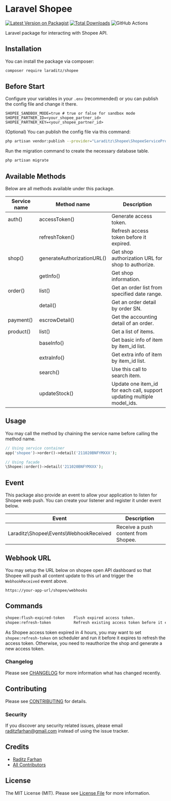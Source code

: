 # Laravel Shopee

[![Latest Version on Packagist](https://img.shields.io/packagist/v/laraditz/shopee.svg?style=flat-square)](https://packagist.org/packages/laraditz/shopee)
[![Total Downloads](https://img.shields.io/packagist/dt/laraditz/shopee.svg?style=flat-square)](https://packagist.org/packages/laraditz/shopee)
![GitHub Actions](https://github.com/laraditz/shopee/actions/workflows/main.yml/badge.svg)

Laravel package for interacting with Shopee API.

## Installation

You can install the package via composer:

```bash
composer require laraditz/shopee
```

## Before Start

Configure your variables in your `.env` (recommended) or you can publish the config file and change it there.

```
SHOPEE_SANDBOX_MODE=true # true or false for sandbox mode
SHOPEE_PARTNER_ID=<your_shopee_partner_id>
SHOPEE_PARTNER_KEY=<your_shopee_partner_id>
```

(Optional) You can publish the config file via this command:

```bash
php artisan vendor:publish --provider="Laraditz\Shopee\ShopeeServiceProvider" --tag="config"
```

Run the migration command to create the necessary database table.

```bash
php artisan migrate
```

## Available Methods

Below are all methods available under this package.

| Service name | Method name                | Description                                                            |
| ------------ | -------------------------- | ---------------------------------------------------------------------- |
| auth()       | accessToken()              | Generate access token.                                                 |
|              | refreshToken()             | Refresh access token before it expired.                                |
| shop()       | generateAuthorizationURL() | Get shop authorization URL for shop to authorize.                      |
|              | getInfo()                  | Get shop information.                                                  |
| order()      | list()                     | Get an order list from specified date range.                           |
|              | detail()                   | Get an order detail by order SN.                                       |
| payment()    | escrowDetail()             | Get the accounting detail of an order.                                 |
| product()    | list()                     | Get a list of items.                                                   |
|              | baseInfo()                 | Get basic info of item by item_id list.                                |
|              | extraInfo()                | Get extra info of item by item_id list.                                |
|              | search()                   | Use this call to search item.                                          |
|              | updateStock()              | Update one item_id for each call, support updating multiple model_ids. |

## Usage

You may call the method by chaining the service name before calling the method name.

```php
// Using service container
app('shopee')->order()->detail('211020BNFYMXXX');

// Using facade
\Shopee::order()->detail('211020BNFYMXXX');
```

## Event

This package also provide an event to allow your application to listen for Shopee web push. You can create your listener and register it under event below.

| Event                                  | Description                         |
| -------------------------------------- | ----------------------------------- |
| Laraditz\Shopee\Events\WebhookReceived | Receive a push content from Shopee. |

## Webhook URL

You may setup the URL below on shopee open API dashboard so that Shopee will push all content update to this url and trigger the `WebhookReceived` event above.

```
https://your-app-url/shopee/webhooks
```

## Commands

```bash
shopee:flush-expired-token    Flush expired access token.
shopee:refresh-token          Refresh existing access token before it expired.
```

As Shopee access token expired in 4 hours, you may want to set `shopee:refresh-token` on scheduler and run it before it expires to refresh the access token. Otherwise, you need to reauthorize the shop and generate a new access token.

### Changelog

Please see [CHANGELOG](CHANGELOG.md) for more information what has changed recently.

## Contributing

Please see [CONTRIBUTING](CONTRIBUTING.md) for details.

### Security

If you discover any security related issues, please email raditzfarhan@gmail.com instead of using the issue tracker.

## Credits

- [Raditz Farhan](https://github.com/laraditz)
- [All Contributors](../../contributors)

## License

The MIT License (MIT). Please see [License File](LICENSE.md) for more information.
